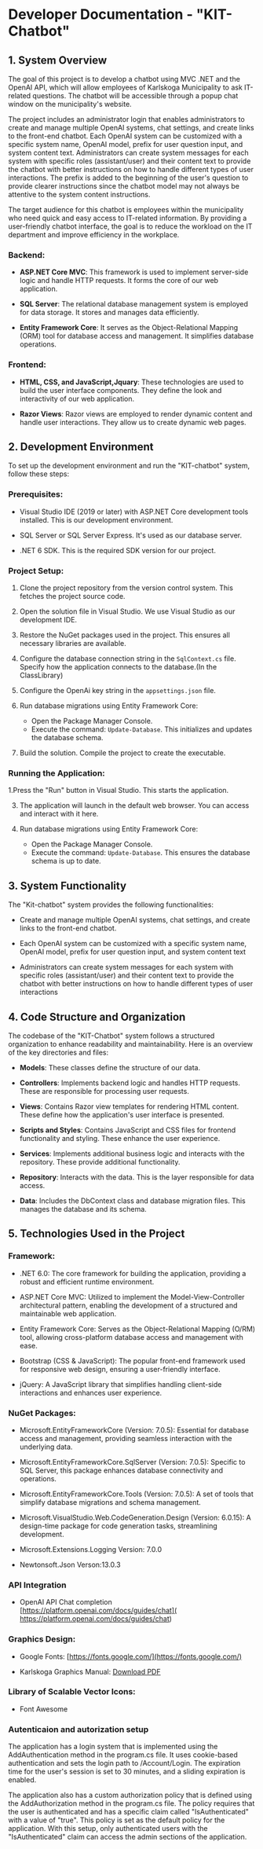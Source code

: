 # Developer Documentation - "KIT- Chatbot"

## 1. System Overview

The goal of this project is to develop a chatbot using MVC .NET and the OpenAI API, which will allow employees of Karlskoga Municipality to ask IT-related questions. The chatbot will be accessible through a popup chat window on the municipality's website.

The project includes an administrator login that enables administrators to create and manage multiple OpenAI systems, chat settings, and create links to the front-end chatbot. Each OpenAI system can be customized with a specific system name, OpenAI model, prefix for user question input, and system content text. Administrators can create system messages for each system with specific roles (assistant/user) and their content text to provide the chatbot with better instructions on how to handle different types of user interactions. The prefix is added to the beginning of the user's question to provide clearer instructions since the chatbot model may not always be attentive to the system content instructions.

The target audience for this chatbot is employees within the municipality who need quick and easy access to IT-related information. By providing a user-friendly chatbot interface, the goal is to reduce the workload on the IT department and improve efficiency in the workplace.
### Backend:

- **ASP.NET Core MVC**: This framework is used to implement server-side logic and handle HTTP requests. It forms the core of our web application.

- **SQL Server**: The relational database management system is employed for data storage. It stores and manages data efficiently.

- **Entity Framework Core**: It serves as the Object-Relational Mapping (ORM) tool for database access and management. It simplifies database operations.

### Frontend:

- **HTML, CSS, and JavaScript,Jquary**: These technologies are used to build the user interface components. They define the look and interactivity of our web application.

- **Razor Views**: Razor views are employed to render dynamic content and handle user interactions. They allow us to create dynamic web pages.

## 2. Development Environment

To set up the development environment and run the "KIT-chatbot" system, follow these steps:

### Prerequisites:

- Visual Studio IDE (2019 or later) with ASP.NET Core development tools installed. This is our development environment.

- SQL Server or SQL Server Express. It's used as our database server.

- .NET 6 SDK. This is the required SDK version for our project.

### Project Setup:

1. Clone the project repository from the version control system. This fetches the project source code.

2. Open the solution file in Visual Studio. We use Visual Studio as our development IDE.

3. Restore the NuGet packages used in the project. This ensures all necessary libraries are available.

4. Configure the database connection string in the `SqlContext.cs` file. Specify how the application connects to the database.(In the ClassLibrary)

6. Configure the OpenAi key string in the `appsettings.json` file. 

9. Run database migrations using Entity Framework Core:
   - Open the Package Manager Console.
   - Execute the command: `Update-Database`. This initializes and updates the database schema.

10. Build the solution. Compile the project to create the executable.

### Running the Application:

1.Press the "Run" button in Visual Studio. This starts the application.

3. The application will launch in the default web browser. You can access and interact with it here.

4. Run database migrations using Entity Framework Core:
   - Open the Package Manager Console.
   - Execute the command: `Update-Database`. This ensures the database schema is up to date.

## 3. System Functionality

The "Kit-chatbot" system provides the following functionalities:

 - Create and manage multiple OpenAI systems, chat settings, and create links to the front-end chatbot.
  - Each OpenAI system can be customized with a specific system name, OpenAI model, prefix for user question input, and system content text

  -  Administrators can create system messages for each system with specific roles (assistant/user) and their content text to provide the chatbot with better instructions on how to handle different types of user interactions

## 4. Code Structure and Organization

The codebase of the "KIT-Chatbot" system follows a structured organization to enhance readability and maintainability. Here is an overview of the key directories and files:

- **Models**: These classes define the structure of our data.

- **Controllers**: Implements backend logic and handles HTTP requests. These are responsible for processing user requests.

- **Views**: Contains Razor view templates for rendering HTML content. These define how the application's user interface is presented.

- **Scripts and Styles**: Contains JavaScript and CSS files for frontend functionality and styling. These enhance the user experience.

- **Services**: Implements additional business logic and interacts with the repository. These provide additional functionality.

- **Repository**: Interacts with the data. This is the layer responsible for data access.

- **Data**: Includes the DbContext class and database migration files. This manages the database and its schema.

## 5. Technologies Used in the Project

### Framework:

- .NET 6.0: The core framework for building the application, providing a robust and efficient runtime environment.

- ASP.NET Core MVC: Utilized to implement the Model-View-Controller architectural pattern, enabling the development of a structured and maintainable web application.

- Entity Framework Core: Serves as the Object-Relational Mapping (O/RM) tool, allowing cross-platform database access and management with ease.

- Bootstrap (CSS & JavaScript): The popular front-end framework used for responsive web design, ensuring a user-friendly interface.

- jQuery: A JavaScript library that simplifies handling client-side interactions and enhances user experience.

### NuGet Packages:

- Microsoft.EntityFrameworkCore (Version: 7.0.5): Essential for database access and management, providing seamless interaction with the underlying data.

- Microsoft.EntityFrameworkCore.SqlServer (Version: 7.0.5): Specific to SQL Server, this package enhances database connectivity and operations.

- Microsoft.EntityFrameworkCore.Tools (Version: 7.0.5): A set of tools that simplify database migrations and schema management.

- Microsoft.VisualStudio.Web.CodeGeneration.Design (Version: 6.0.15): A design-time package for code generation tasks, streamlining development.

-  Microsoft.Extensions.Logging Version: 7.0.0

- Newtonsoft.Json Verson:13.0.3

### API Integration
-  OpenAI API  Chat completion [https://platform.openai.com/docs/guides/chat]( https://platform.openai.com/docs/guides/chat)

### Graphics Design:

- Google Fonts: [https://fonts.google.com/](https://fonts.google.com/)

- Karlskoga Graphics Manual: [Download PDF](http://intranatet/download/18.387692b115eecfadc7d2ebde/1654699047473/grafisk-manual-karlskoga-kommun-riktlinje.pdf)

### Library of Scalable Vector Icons:

- Font Awesome

### Autenticaion and autorization setup

The application has a login system that is implemented using the AddAuthentication method in the program.cs file. It uses cookie-based authentication and sets the login path to /Account/Login. The expiration time for the user's session is set to 30 minutes, and a sliding expiration is enabled.

The application also has a custom authorization policy that is defined using the AddAuthorization method in the program.cs file. The policy requires that the user is authenticated and has a specific claim called "IsAuthenticated" with a value of "true". This policy is set as the default policy for the application.
With this setup, only authenticated users with the "IsAuthenticated" claim can access the admin sections of the application.
